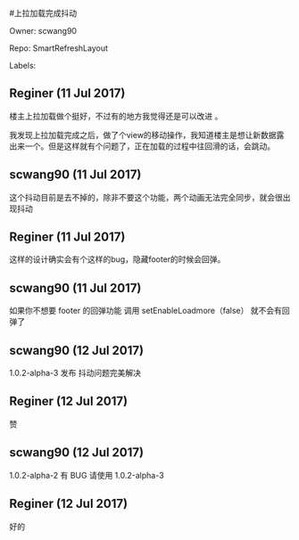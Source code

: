 #上拉加载完成抖动

Owner: scwang90

Repo: SmartRefreshLayout

Labels: 

## Reginer (11 Jul 2017)

楼主上拉加载做个挺好，不过有的地方我觉得还是可以改进 。

我发现上拉加载完成之后，做了个view的移动操作，我知道楼主是想让新数据露出来一个。但是这样就有个问题了，正在加载的过程中往回滑的话，会跳动。

## scwang90 (11 Jul 2017)

这个抖动目前是去不掉的，除非不要这个功能，两个动画无法完全同步，就会很出现抖动

## Reginer (11 Jul 2017)

这样的设计确实会有个这样的bug，隐藏footer的时候会回弹。


## scwang90 (11 Jul 2017)

如果你不想要 footer 的回弹功能 调用 setEnableLoadmore（false） 就不会有回弹了

## scwang90 (12 Jul 2017)

1.0.2-alpha-3 发布  抖动问题完美解决

## Reginer (12 Jul 2017)

赞

## scwang90 (12 Jul 2017)

1.0.2-alpha-2 有 BUG 
请使用 
1.0.2-alpha-3

## Reginer (12 Jul 2017)

好的  

